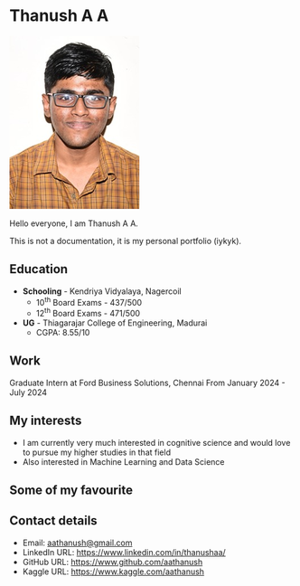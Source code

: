 # Thanush A A
![](images/college_photo.jpg)

Hello everyone, I am Thanush A A.

This is not a documentation, it is my personal portfolio (iykyk).


## Education
- **Schooling** - Kendriya Vidyalaya, Nagercoil
    - 10<sup>th</sup> Board Exams - 437/500
    - 12<sup>th</sup> Board Exams - 471/500 
- **UG** - Thiagarajar College of Engineering, Madurai
    - CGPA: 8.55/10

## Work

Graduate Intern at Ford Business Solutions, Chennai
From January 2024 - July 2024

## My interests

- I am currently very much interested in cognitive science and would love to pursue my higher studies in that field
- Also interested in Machine Learning and Data Science

## Some of my favourite  

## Contact details

- Email: <a href="mailto:aathanush@gmail.com">aathanush@gmail.com</a>
- LinkedIn URL: <a href="https://www.linkedin.com/in/thanushaa/">https://www.linkedin.com/in/thanushaa/</a>
- GitHub URL: <a href="https://www.github.com/aathanush">https://www.github.com/aathanush</a>
- Kaggle URL: <a href="https://www.kaggle.com/aathanush">https://www.kaggle.com/aathanush</a>



